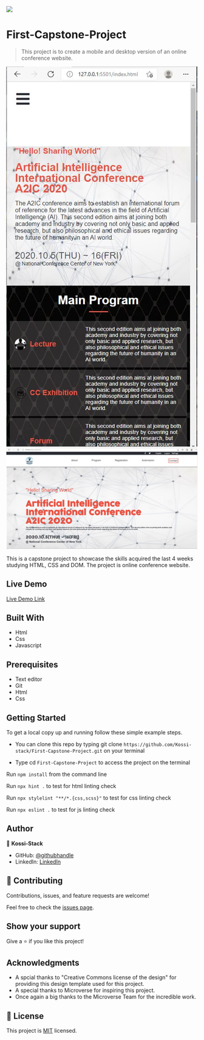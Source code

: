 ![](https://img.shields.io/badge/Microverse-blueviolet)

# First-Capstone-Project

> This project is to create a mobile and desktop version of an  online conference website.

![screenshot](assets/images/demo-mobile.JPG)
![screenshot](assets/images/demo-desktop.JPG)

This is a capstone project to showcase the skills acquired the last 4 weeks studying HTML, CSS and DOM. The project is online conference website.

## Live Demo

[Live Demo Link](https://raw.githack.com/Kossi-stack/Mobile_Version_Skeleton/github-deployment/index.html)

## Built With

- Html
- Css
- Javascript

##  Prerequisites

- Text editor
- Git
- Html
- Css

## Getting Started

To get a local copy up and running follow these simple example steps.

- You can clone this repo by typing git clone `https://github.com/Kossi-stack/First-Capstone-Project.git` on your terminal

- Type cd `First-Capstone-Project` to access the project on the terminal

Run `npm install` from the command line

Run `npx hint .` to test for html linting check

Run `npx stylelint "**/*.{css,scss}"` to test for css linting check 

Run `npx eslint .` to test for js linting check

## Author

👤 **Kossi-Stack**

- GitHub: [@githubhandle](https://github.com/Kossi-stack/First-Capstone-Project)
- LinkedIn: [LinkedIn](https://www.linkedin.com/in/kossifioklou2406/)


## 🤝 Contributing

Contributions, issues, and feature requests are welcome!

Feel free to check the [issues page](https://github.com/Kossi-stack/First-Capstone-Project/issues).

## Show your support

Give a ⭐️ if you like this project!

## Acknowledgments

- A spcial thanks to  "Creative Commons license of the design" for providing this design template used for this project.
- A special thanks to Microverse for inspiring this project. 
- Once again a big thanks to the Microverse Team for the incredible work.

## 📝 License

This project is [MIT](./MIT.md) licensed.
